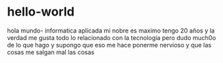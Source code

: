 # hello-world
hola mundo- informatica aplicada
mi nobre es maximo tengo 20 años y la verdad me gusta todo lo  relacionado con la tecnologia  pero  dudo much0o de lo que hago y supongo que eso me hace ponerme nervioso y que las cosas me salgan mal las cosas 
